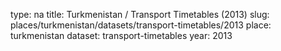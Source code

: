 type: na
title: Turkmenistan / Transport Timetables (2013)
slug: places/turkmenistan/datasets/transport-timetables/2013
place: turkmenistan
dataset: transport-timetables
year: 2013
